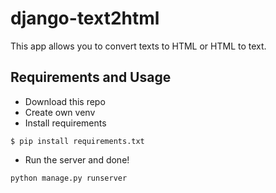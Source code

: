 # django-text2html

This app allows you to convert texts to HTML or HTML to text.

## Requirements and Usage
- Download this repo
- Create own venv
- Install requirements
```
$ pip install requirements.txt
```
- Run the server and done!
```
python manage.py runserver
```
